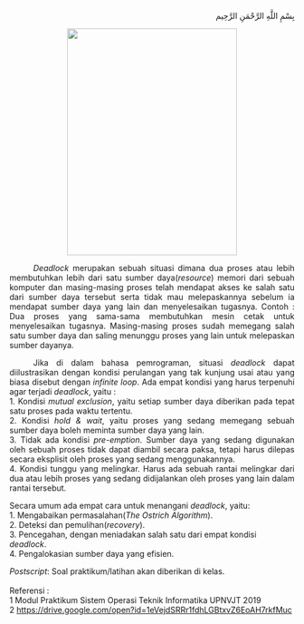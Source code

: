 <p align="right">
بِسْمِ اللَّهِ الرَّحْمَنِ الرَّحِيم 
</p>
<p align=center>
<img src="https://i.imgur.com/HsGBZos.jpg" height=400 width=300>
</p>

<p align=justify>&emsp;&emsp;&emsp;<i>Deadlock</i> merupakan sebuah situasi dimana dua proses atau lebih membutuhkan lebih dari satu sumber daya(<i>resource</i>) memori dari  sebuah  komputer  dan  masing-masing  proses  telah  mendapat akses ke salah satu dari sumber daya tersebut serta tidak mau melepaskannya sebelum ia mendapat sumber daya yang lain dan menyelesaikan tugasnya. Contoh : Dua proses yang  sama-sama  membutuhkan mesin cetak untuk  menyelesaikan  tugasnya.  Masing-masing proses sudah memegang salah satu sumber daya dan saling menunggu proses yang lain untuk melepaskan sumber dayanya.</p>
<p align=justify>&emsp;&emsp;&emsp;Jika di dalam bahasa pemrograman, situasi <i>deadlock</i> dapat diilustrasikan dengan kondisi perulangan yang tak kunjung usai atau yang biasa disebut dengan <i>infinite loop</i>. Ada empat kondisi yang harus terpenuhi agar terjadi <i>deadlock</i>, yaitu :<br>
1. Kondisi <i>mutual exclusion</i>, yaitu setiap sumber daya diberikan pada tepat satu proses pada waktu tertentu.<br>
2. Kondisi <i>hold & wait</i>, yaitu proses yang sedang memegang sebuah sumber daya boleh meminta sumber daya yang lain.<br>
3. Tidak  ada  kondisi <i>pre-emption</i>. Sumber daya yang sedang digunakan oleh sebuah proses tidak dapat diambil secara paksa, tetapi harus dilepas secara eksplisit oleh proses yang sedang menggunakannya.<br>
4. Kondisi tunggu yang melingkar. Harus ada sebuah rantai melingkar dari dua atau lebih proses yang sedang didijalankan oleh proses yang lain dalam rantai tersebut.</p>
<p>Secara umum ada empat cara untuk menangani <i>deadlock</i>, yaitu:<br>
1. Mengabaikan permasalahan(<i>The Ostrich Algorithm</i>).<br>
2. Deteksi dan pemulihan(<i>recovery</i>).<br>
3. Pencegahan, dengan meniadakan salah satu dari empat kondisi <i>deadlock</i>.<br>
4. Pengalokasian sumber daya yang efisien.
</p>

<i>Postscript</i>: Soal praktikum/latihan akan diberikan di kelas.<br><br>
Referensi :<br>
1 Modul Praktikum Sistem Operasi Teknik Informatika UPNVJT 2019<br>
2 https://drive.google.com/open?id=1eVejdSRRr1fdhLGBtxvZ6EoAH7rkfMuc
